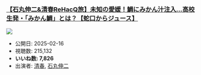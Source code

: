 ### [【石丸伸二&清春ReHacQ旅】未知の愛媛！鯛にみかん汁注入…高校生発・「みかん鯛」とは？【蛇口からジュース】](https://www.youtube.com/watch?v=DVxWw5ukKvE)
[![](https://img.youtube.com/vi/DVxWw5ukKvE/sddefault.jpg)](https://www.youtube.com/watch?v=DVxWw5ukKvE)
-   公開日: 2025-02-16
-   視聴数: 215,132
-   **いいね数: 7,826**
-   出演者: [清春](/rehacq_fan/people/清春 "wikilink"), [石丸伸二](/rehacq_fan/people/石丸伸二 "wikilink")
